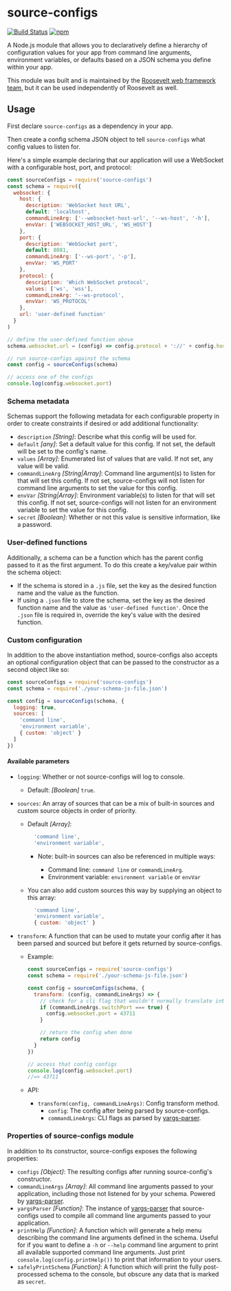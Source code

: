# source-configs

[![Build Status](https://github.com/rooseveltframework/source-configs/workflows/CI/badge.svg
)](https://github.com/rooseveltframework/source-configs/actions?query=workflow%3ACI) [![npm](https://img.shields.io/npm/v/source-configs.svg)](https://www.npmjs.com/package/source-configs)

A Node.js module that allows you to declaratively define a hierarchy of configuration values for your app from command line arguments, environment variables, or defaults based on a JSON schema you define within your app.

This module was built and is maintained by the [Roosevelt web framework](https://github.com/rooseveltframework/roosevelt) [team](https://github.com/orgs/rooseveltframework/people), but it can be used independently of Roosevelt as well.

## Usage

First declare `source-configs` as a dependency in your app.

Then create a config schema JSON object to tell `source-configs` what config values to listen for.

Here's a simple example declaring that our application will use a WebSocket with a configurable host, port, and protocol:

```javascript
const sourceConfigs = require('source-configs')
const schema = require({
  websocket: {
    host: {
      description: 'WebSocket host URL',
      default: 'localhost',
      commandLineArg: ['--websocket-host-url', '--ws-host', '-h'],
      envVar: ['WEBSOCKET_HOST_URL', 'WS_HOST']
    },
    port: {
      description: 'WebSocket port',
      default: 8081,
      commandLineArg: ['--ws-port', '-p'],
      envVar: 'WS_PORT'
    },
    protocol: {
      description: 'Which WebSocket protocol',
      values: ['ws', 'wss'],
      commandLineArg: '--ws-protocol',
      envVar: 'WS_PROTOCOL'
    },
    url: 'user-defined function'
  }
)

// define the user-defined function above
schema.websocket.url = (config) => config.protocol + '://' + config.host + ':' + config.port

// run source-configs against the schema
const config = sourceConfigs(schema)

// access one of the configs
console.log(config.websocket.port)
```

### Schema metadata

Schemas support the following metadata for each configurable property in order to create constraints if desired or add additional functionality:

- `description` *[String]*: Describe what this config will be used for.
- `default` *[any]*: Set a default value for this config. If not set, the default will be set to the config's name.
- `values` *[Array]*: Enumerated list of values that are valid. If not set, any value will be valid.
- `commandLineArg` *[String|Array<String>]*: Command line argument(s) to listen for that will set this config. If not set, source-configs will not listen for command line arguments to set the value for this config.
- `envVar` *[String|Array<String>]*: Environment variable(s) to listen for that will set this config. If not set, source-configs will not listen for an environment variable to set the value for this config.
- `secret` *[Boolean]*: Whether or not this value is sensitive information, like a password.

### User-defined functions

Additionally, a schema can be a function which has the parent config passed to it as the first argument. To do this create a key/value pair within the schema object:

- If the schema is stored in a `.js` file, set the key as the desired function name and the value as the function.
- If using a `.json` file to store the schema, set the key as the desired function name and the value as `'user-defined function'`. Once the `.json` file is required in, override the key's value with the desired function.

### Custom configuration

In addition to the above instantiation method, source-configs also accepts an optional configuration object that can be passed to the constructor as a second object like so:

```javascript
const sourceConfigs = require('source-configs')
const schema = require('./your-schema-js-file.json')

const config = sourceConfigs(schema, {
  logging: true,
  sources: [
    'command line',
    'environment variable',
    { custom: 'object' }
  ]
})
```

#### Available parameters

- `logging`: Whether or not source-configs will log to console.
  
  - Default: *[Boolean]* `true`.

- `sources`: An array of sources that can be a mix of built-in sources and custom source objects in order of priority.
  
  - Default *[Array]*:
    
    ```javascript
      'command line',
      'environment variable',
    ```
    
    - Note: built-in sources can also be referenced in multiple ways:
      
      - Command line: `command line` or `commandLineArg`.
      - Environment variable: `environment variable` or `envVar`
  
  - You can also add custom sources this way by supplying an object to this array:
    
    ```javascript
      'command line',
      'environment variable',
      { custom: 'object' }
    ```

- `transform`: A function that can be used to mutate your config after it has been parsed and sourced but before it gets returned by source-configs.
  
  - Example:
    
    ```javascript
    const sourceConfigs = require('source-configs')
    const schema = require('./your-schema-js-file.json')
    
    const config = sourceConfigs(schema, {
      transform: (config, commandLineArgs) => {
        // check for a cli flag that wouldn't normally translate into a config
        if (commandLineArgs.switchPort === true) {
          config.websocket.port = 43711
        }
    
        // return the config when done
        return config
      }
    })
    
    // access that config configs
    console.log(config.websocket.port)
    //=> 43711
    ```
  
  - API:
    
    - `transform(config, commandLineArgs)`: Config transform method.
      - `config`: The config after being parsed by source-configs.
      - `commandLineArgs`: CLI flags as parsed by [yargs-parser](https://www.npmjs.com/package/yargs-parser).

### Properties of source-configs module

In addition to its constructor, source-configs exposes the following properties:

- `configs` *[Object]*: The resulting configs after running source-config's constructor.
- `commandLineArgs` *[Array]*: All command line arguments passed to your application, including those not listened for by your schema. Powered by [yargs-parser](https://www.npmjs.com/package/yargs-parser).
- `yargsParser` *[Function]*: The instance of [yargs-parser](https://www.npmjs.com/package/yargs-parser) that source-configs used to compile all command line arguments passed to your application.
- `printHelp` *[Function]*: A function which will generate a help menu describing the command line arguments defined in the schema. Useful for if you want to define a `-h` or `--help` command line argument to print all available supported command line arguments. Just print `console.log(config.printHelp())` to print that information to your users.
- `safelyPrintSchema` *[Function]*: A function which will print the fully post-processed schema to the console, but obscure any data that is marked as `secret`.
